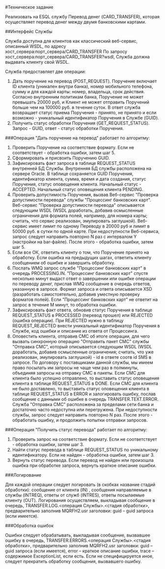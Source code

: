 #Техническое задание

Реализовать на ESQL службу Перевод денег (CARD_TRANSFER), которая осуществляет перевод денег между двумя банковскими картами.

##Интерфейс Службы

Служба доступна для клиентов как классический веб-сервис, описанный WSDL, по адресу
хост_cервера:порт_сервера/CARD_TRANSFER
По запросу хост_cервера:порт_сервера/CARD_TRANSFER?wsdl, Служба должна выдавать клиенту свой WSDL.

Служба предоставляет две операции:
1. Дать поручение на перевод (POST_REQUEST). Поручение включает ID клиента (уникален внутри банка), номер мобильного телефона, сумму и для каждой карты: номер, владельца, срок действия. 
Согласно внутренним политикам банка, Поручение не может превышать 20000 руб, и Клиент не может отправить Поручений больше чем на 100000 руб. в течение суток. 
В ответ служба возвращает статус приема Поручения - принято, не принято и если возможно - уникальный идентификатор Поручения в Службе (GUID). 
2. Получить статус обработки Поручения (GET_REQUEST_STATUS). Запрос - GUID, ответ - статус обработки Поручения.

###Операция "Дать поручение на перевод" работает по алгоритму:

1. Проверить Поручение на соответствие формату. Если не соответствует - обработка ошибки, затем шаг 5.
2. Сформировать и присвоить Поручению GUID.
3. Зафиксировать факт запроса в таблице REQUEST_STATUS внутренней БД Службы. Внутренняя БД службы расположена на сервере Oracle. 
В таблице сохраняется GUID Поручения, идентификатор клиента, сумма, время и дата создания, статус Поручения, статус оповещения клиента. Начальный статус - ACCEPTED. Начальный статус оповещения клиента PENDING.
4. Проверить допустимость Поручения, вызвав Веб-сервис "Проверка допустимости перевода" службы "Процессинг банковских карт". 
Веб-сервис "Проверка допустимости перевода" описывается следующим WSDL (WSDL доработать, добавив осмысленные ограничения для формата полей, например, для номера карты; считать, что сервис реализован, эмулировать заглушкой). Веб-сервис имеет лимит по одному Переводу в 20000 руб и лимит в 50000 руб. в сутки по одной карте.
При недоступности Веб-сервиса, запрос следует направить повторно N раз с интервалом Y (настройки на bar-файле). После этого - обработка ошибки, затем шаг 5.
5. Если все ОК, ответить клиенту о том, что Поручение принято на обработку. 
Если ошибка на предыдущих шагах, ответить клиенту сообщением об ошибке и завершить обработку.
6. Послать WMQ запрос службе "Процессинг банковских карт" в очередь PROCESSING.IN. 
"Процессинг банковских карт" спустя несколько минут выдаст ответ о завершении или ошибке операции по переводу денег, прислав WMQ сообщение в очередь ответов, указанную в запросе. 
Формат запроса и ответа описывается XSD (разработать самостоятельно, добавив уместную проверку форматов полей).
Если "Процессинг банковских карт" не ответит на запрос в течение M минут, то обработка ошибки.
7. Зафиксировать факт ответа, обновив статус Поручения в таблице REQUEST_STATUS в PROCESSED (перевод прошел) или REJECTED (ошибка операции). 
При REJECTED нужно в таблицу REQUEST_REJECTED внести уникальный идентификатор Поручения в Службе, код ошибки и описание из ответа от Процессинга.
8. Оповестить клиента, отправив СМС об итоге операции, для чего вызвать синхронную операцию "Отправить пакет СМС" службы "Отправка СМС", который описывается следующим WSDL (WSDL доработать, добавив осмысленные ограничения; считать, что уже реализован, эмулировать заглушкой) - id в ответе соотв id SMS в запросе.
По договору с поставщиками данной службы, мы имеем право посылать им запросы не чаще чем раз в полминуты, объединяя запросы на отправку СМС в пакеты. 
Если СМС для клиента было успешно отправлено, то выставить статус оповещения клиента в таблице REQUEST_STATUS в DONE. 
Если СМС для клиента не было доставлено, то выставить статус оповещения клиента в таблице REQUEST_STATUS в ERROR и залогировать ошибку, послав сообщение c данными об ошибке в очередь TRANSFER.ТЕXT.ERROR. 
Служба "Отправка СМС" расположена за пределами сети банка и достаточно часто недоступна или перегружена. 
При недоступности службы, запрос следует направить повторно N раз. После этого - обработать ошибку, и продолжить попытки отправки запросов.


###Операция "Получить статус перевода" работает по алгоритму:

1. Проверить запрос на соответствие формату. Если не соответствует - обработка ошибки, затем шаг 3.
2. Найти статус перевода в таблице REQUEST_STATUS по уникальному идентификатору. Если не найден – обработка ошибки, затем шаг 3.
3. Вернуть статус перевода.
Если перевод не найден или произошла ошибка при обработке запроса, вернуть краткое описание ошибки.

###Логирование

Для каждой операции следует логировать (в скобках название стадий обработки): сообщение от клиента (IN) , сообщения направляемые в службы (INTREQ), ответы от служб (INTRES), ответы посылаемые клиенту (OUT). 
Логирования осуществляем, выкладывая сообщение в очередь, TRANSFER.LOG.<операция Службы>.<стадия обработки>, предварительно заполнив MQRFH2.usr заголовки: guid – guid запроса (если имеется).

###Обработка ошибок

Ошибки следует обрабатывать, выкладывая сообщение, вызвавшее ошибку в очередь, TRANSFER.ERRORS.<операция Службы>.<стадия обработки>, предварительно заполнив MQRFH2.usr заголовки: guid – guid запроса (если имеется), error – краткое описание ошибки, trace – содержимое ExceptionList, если есть. 
Если не специфицируется иное, следует прекратить обработку сообщения, вызвавшего ошибку. 